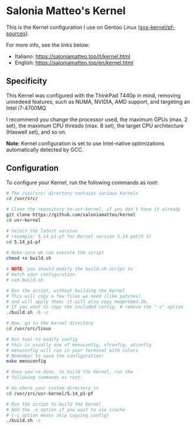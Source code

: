 # Salonia Matteo's Kernel
This is the Kernel configuration I use on Gentoo Linux
([sys-kernel/pf-sources](https://packages.gentoo.org/packages/sys-kernel/pf-sources)).

For more info, see the links below:
- Italiano: https://saloniamatteo.top/it/kernel.html
- English:  https://saloniamatteo.top/en/kernel.html

## Specificity
This Kernel was configured with the ThinkPad T440p in mind,
removing unnedeed features, such as NUMA, NVIDIA,
AMD support, and targeting an Intel i7-4700MQ.

I recommend you change the processor used, the maximum
GPUs (max. 2 set), the maximum CPU threads (max. 8 set),
the target CPU architecture (Haswell set), and so on.

**Note**: Kernel configuration is set to use Intel-native optimizations
automatically detected by GCC.

## Configuration
To configure your Kernel, run the following commands
as root:

```bash
# The /usr/src/ directory contains various Kernels
cd /usr/src/

# Clone the repository to usr-kernel, if you don't have it already
git clone https://github.com/saloniamatteo/kernel 
cd usr-kernel

# Select the latest version
# (example: 5.14_p1-pf for Kernel version 5.14 patch 1)
cd 5.14_p1-pf
 
# Make sure we can execute the script
chmod +x build.sh

# NOTE: you should modify the build.sh script to
# match your configuration.
# vim build.sh

# Run the script, without building the Kernel
# This will copy a few files we need (like patches)
# and will apply them; it will also copy modprobed.db.
# If you want to copy the included config, # remove the "-c" option
./build.sh -b -c

# Now, go to the Kernel directory
cd /usr/src/linux

# Run tool to modify config
# this is usually one of menuconfig, xfconfig, qtconfig
# menuconfig will run in your terminal with colors
# Remember to save the configuration!
make menuconfig

# Once you're done, to build the Kernel, run the
# following commands as root:

# Go where your custom directory is
cd /usr/src/usr-kernel/5.14_p1-pf

# Run the script to build the Kernel
# Add the -e option if you want to use ccache
# (-c option means skip copying config)
./build.sh -c
```
